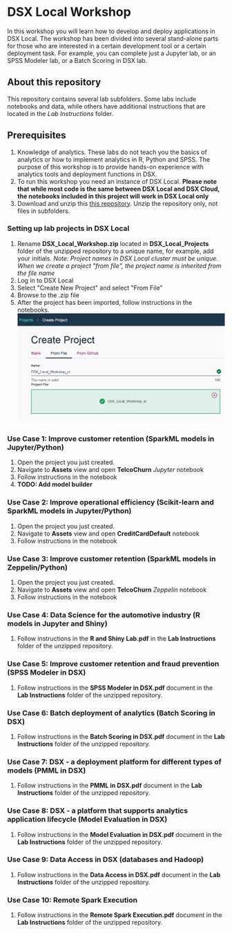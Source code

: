 # DSX Local Workshop
In this workshop you will learn how to develop and deploy applications in DSX Local. The workshop has been divided into several stand-alone parts for those who are interested in a certain development tool or a certain deployment task. For example, you can complete just a Jupyter lab, or an SPSS Modeler lab, or a Batch Scoring in DSX lab.  

## About this repository
This repository contains several lab subfolders. Some labs include notebooks and data, while others have additional instructions that are located in the *Lab Instructions* folder. 

## Prerequisites
1. Knowledge of analytics. These labs do not teach you the basics of analytics or how to implement analytics in R, Python and SPSS. The purpose of this workshop is to provide hands-on experience with analytics tools and deployment functions in DSX. 
2. To run this workshop you need an instance of DSX Local. **Please note that while most code is the same between DSX Local and DSX Cloud, the notebooks included in this project will work in DSX Local only**
3. Download and unzip this [this repository](https://codeload.github.com/elenalowery/DSX_Local_Workshop/zip/master). Unzip the repository only, not files in subfolders. 

### Setting up lab projects in DSX Local
1. Rename **DSX_Local_Workshop.zip** located in **DSX_Local_Projects** folder of the unzipped repository to a unique name, for example, add your initials.    *Note: Project names in DSX Local cluster must be unique. When we create a project "from file", the project name is inherited from the file name* 
2. Log in to DSX Local
3. Select "Create New Project" and select "From File"
4. Browse to the .zip file
5. After the project has been imported, follow instructions in the notebooks.
![ProjectFromFile](/img/CreateProjectFromFile.JPG?raw=true)

### Use Case 1: Improve customer retention (SparkML models in Jupyter/Python)
1. Open the project you just created. 
2. Navigate to **Assets** view and open **TelcoChurn** *Jupyter* notebook
3. Follow instructions in the notebook
4. **TODO: Add model builder**

### Use Case 2: Improve operational efficiency (Scikit-learn and SparkML models in Jupyter/Python)
1. Open the project you just created. 
2. Navigate to **Assets** view and open **CreditCardDefault** notebook
3. Follow instructions in the notebook

### Use Case 3: Improve customer retention (SparkML models in Zeppelin/Python)
1. Open the project you just created. 
2. Navigate to **Assets** view and open **TelcoChurn** *Zeppelin* notebook
3. Follow instructions in the notebook

### Use Case 4: Data Science for the automotive industry (R models in Jupyter and Shiny)
1. Follow instructions in the **R and Shiny Lab.pdf** in the **Lab Instructions** folder of the unzipped repository. 

### Use Case 5: Improve customer retention and fraud prevention (SPSS Modeler in DSX)
1. Follow instructions in the **SPSS Modeler in DSX.pdf** document in the **Lab Instructions** folder of the unzipped repository. 

### Use Case 6: Batch deployment of analytics (Batch Scoring in DSX)
1. Follow instructions in the **Batch Scoring in DSX.pdf** document in the **Lab Instructions** folder of the unzipped repository. 

### Use Case 7: DSX - a deployment platform for different types of models (PMML in DSX)
1. Follow instructions in the **PMML in DSX.pdf** document in the **Lab Instructions** folder of the unzipped repository. 

### Use Case 8: DSX - a platform that supports analytics application lifecycle (Model Evaluation in DSX)
1. Follow instructions in the **Model Evaluation in DSX.pdf** document in the **Lab Instructions** folder of the unzipped repository. 

### Use Case 9: Data Access in DSX (databases and Hadoop)
1. Follow instructions in the **Data Access in DSX.pdf** document in the **Lab Instructions** folder of the unzipped repository. 

### Use Case 10: Remote Spark Execution
1. Follow instructions in the **Remote Spark Execution.pdf** document in the **Lab Instructions** folder of the unzipped repository. 
